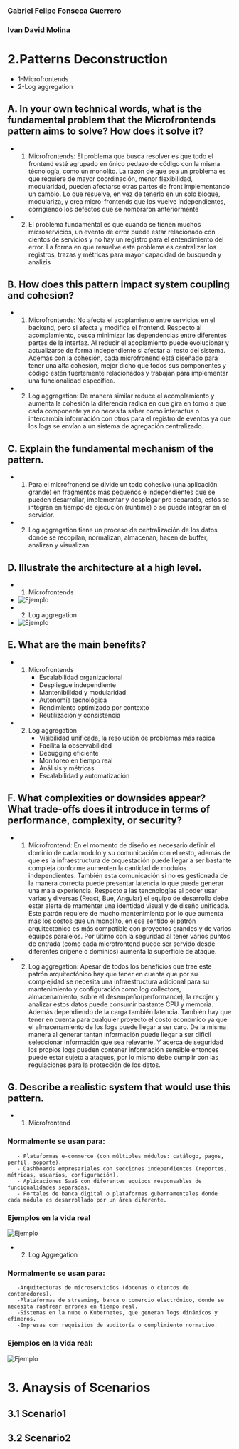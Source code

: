 ### Gabriel Felipe Fonseca Guerrero
### Ivan David Molina
# 2.Patterns Deconstruction
- 1-Microfrontends 
- 2-Log aggregation
## A. In your own technical words, what is the fundamental problem that the Microfrontends pattern aims to solve? How does it solve it?
- 1) Microfrontends: El problema que busca resolver es que todo el frontend esté agrupado en único pedazo de código con la misma técnología, como un monolíto. La razón de que sea un problema es que requiere de mayor coordinación, menor flexibilidad, modularidad, pueden afectarse otras partes de front implementando un cambio. Lo que resuelve, en vez de tenerlo en un solo bloque, modulariza, y crea micro-frontends que los vuelve independientes, corrigiendo los defectos que se nombraron anteriormente
- 2) El problema fundamental es que cuando se tienen muchos microservicios, un evento de error puede estar relacionado con cientos de servicios y no hay un registro para el entendimiento del error. La forma en que resuelve este problema es centralizar los registros, trazas y métricas para mayor capacidad de busqueda y analizis 
## B. How does this pattern impact system coupling and cohesion? 
- 1) Microfrontends: No afecta el acoplamiento entre servicios en el backend, pero si afecta y modifica el frontend. Respecto al acomplamiento, busca minimizar las dependencias entre diferentes partes de la interfaz. Al reducir el acoplamiento puede evolucionar y actualizarse de forma independiente si afectar al resto del sistema. Además con la cohesión, cada microfronend está diseñado para tener una alta cohesión, mejor dicho que todos sus componentes y código estén fuertemente relacionados y trabajan para implementar una funcionalidad específica.
- 2) Log aggregation: De manera similar reduce el acomplamiento y aumenta la cohesión la diferencia radica en que gira en torno a que cada componente ya no necesita saber como interactua o intercambia información con otros para el registro de eventos ya que los logs se envían a un sistema de agregación centralizado.
## C. Explain the fundamental mechanism of the pattern.
- 1) Para el microfronend se divide un todo cohesivo (una aplicación grande) en fragmentos más pequeños e independientes que se pueden desarrollar, implementar y desplegar pro separado, estós se integran en tiempo de ejecución (runtime) o se puede integrar en el servidor.
- 2) Log aggregation tiene un proceso de centralización de los datos donde se recopilan, normalizan, almacenan, hacen de buffer, analizan y visualizan.
## D. Illustrate the architecture at a high level. 
- 1) Microfrontends
- ![Ejemplo](microfrontend.PNG)
- 2) Log aggregation
- ![Ejemplo](log_aggregation.PNG)
## E. What are the main benefits? 
- 1) Microfrontends
       - Escalabilidad organizacional
       - Despliegue independiente
       - Mantenibilidad y modularidad
       - Autonomía tecnológica
       - Rendimiento optimizado por contexto
       - Reutilización y consistencia
- 2) Log aggregation
       - Visibilidad unificada, la resolución de problemas más rápida
       - Facilita la observabilidad
       - Debugging eficiente
       - Monitoreo en tiempo real
       - Análisis y métricas
       - Escalabilidad y automatización 
## F. What complexities or downsides appear? What trade-offs does it introduce in terms of performance, complexity, or security? 
- 1) Microfrontend: En el momento de diseño es necesario definir el dominio de cada modulo y su comunicación con el resto, además de que es la infraestructura de orquestación puede llegar a ser bastante compleja conforme aumenten la cantidad de modulos independientes. También esta comunicación si no es gestionada de la manera correcta puede presentar latencia lo que puede generar una mala experiencia. Respecto a las tencnologías al poder usar varias y diversas (React, Bue, Angular) el equipo de desarrollo debe estar alerta de mantenter una identidad visual y de diseño unificada. Este patrón requiere de mucho mantenimiento por lo que aumenta más los costos que un monolíto, en ese sentido el patrón arquitectonico es más compatible con proyectos grandes y de varios equipos paralelos.
Por último con la seguridad al tener varios puntos de entrada (como cada microfrontend puede ser servido desde diferentes orígene o dominios) aumenta la superficie de ataque.
- 2) Log aggregation: Apesar de todos los beneficios que trae este patrón arquitectónico hay que tener en cuenta que por su complejidad se necesita una infraestructura adicional para su mantenimiento y configuración como log collectors, almacenamiento, sobre el desempeño(performance), la recojer y analizar estos datos puede consumir bastante CPU y memoria. Además dependiendo de la carga también latencia. También hay que tener en cuenta para cualquier proyecto el costo economico ya que el almacenamiento de los logs puede llegar a ser caro. De la misma manera al generar tantan información puede llegar a ser dificil seleccionar información que sea relevante. Y acerca de seguridad los propios logs pueden contener información sensible entonces puede estar sujeto a ataques, por lo mismo debe cumplir con las regulaciones para la protección de los datos. 
## G. Describe a realistic system that would use this pattern. 
- 1) Microfrontend
### Normalmente se usan para:
       - Plataformas e-commerce (con múltiples módulos: catálogo, pagos, perfil, soporte).
       - Dashboards empresariales con secciones independientes (reportes, métricas, usuarios, configuración).
       - Aplicaciones SaaS con diferentes equipos responsables de funcionalidades separadas.
       - Portales de banca digital o plataformas gubernamentales donde cada módulo es desarrollado por un área diferente.  
### Ejemplos en la vida real
![Ejemplo](microfrontend2.png)
- 2) Log Aggregation
### Normalmente se usan para:
       -Arquitecturas de microservicios (docenas o cientos de contenedores).
       -Plataformas de streaming, banca o comercio electrónico, donde se necesita rastrear errores en tiempo real.
       -Sistemas en la nube o Kubernetes, que generan logs dinámicos y efímeros.
       -Empresas con requisitos de auditoría o cumplimiento normativo.
### Ejemplos en la vida real:
![Ejemplo](log_aggregation2.PNG)
# 3. Anaysis of Scenarios
## 3.1 Scenario1 
## 3.2 Scenario2

